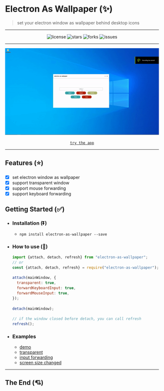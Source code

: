 # Electron As Wallpaper (✨)

> set your electron window as wallpaper behind desktop icons

---

<div align="center">

![license](https://badgen.net/badge/license/MIT/blue)
![stars](https://badgen.net/npm/v/electron-as-wallpaper)
![forks](https://badgen.net/npm/dw/electron-as-wallpaper)
![issues](https://badgen.net/github/open-issues/meslzy/electron-as-wallpaper)

</div>

---

<div align="center">

![issues](assets/app.gif)

<a href="https://github.com/meslzy/electron-as-wallpaper/releases/tag/v1.0">`try the app`</a>

</div>

---

## Features (⭐)

- [x] set electron window as wallpaper
- [x] support transparent window
- [x] support mouse forwarding
- [x] support keyboard forwarding

## Getting Started (✅)

- ### Installation (⏬)
  - `npm install electron-as-wallpaper --save`

- ### How to use (🌠)
  ```js
  import {attach, detach, refresh} from "electron-as-wallpaper";
  // or
  const {attach, detach, refresh} = require("electron-as-wallpaper");
  
  attach(mainWindow, {
    transparent: true,
    forwardKeyboardInput: true,
    forwardMouseInput: true,
  });

  detach(mainWindow);
  
  // if the window closed before detach, you can call refresh
  refresh();
  ```

- ### Examples
  - [demo](examples/demo/index.js)
  - [transparent](examples/transparent/index.js)
  - [input forwarding](examples/input-forwarding/index.js)
  - [screen size changed](examples/screen-size-changed/index.js)

---

## The End (💘)
